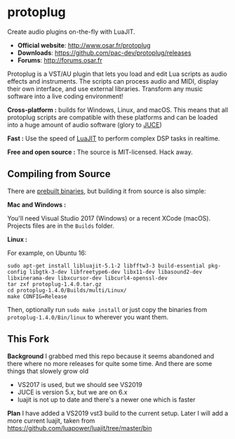 protoplug
=========
Create audio plugins on-the-fly with LuaJIT.

- **Official website**: http://www.osar.fr/protoplug
- **Downloads**: https://github.com/pac-dev/protoplug/releases
- **Forums**: http://forums.osar.fr

Protoplug is a VST/AU plugin that lets you load and edit Lua scripts as audio effects and instruments. The scripts can process audio and MIDI, display their own interface, and use external libraries. Transform any music software into a live coding environment! 

**Cross-platform :** builds for Windows, Linux, and macOS. This means that all protoplug scripts are compatible with these platforms and can be loaded into a huge amount of audio software (glory to [JUCE](http://juce.com/)) 

**Fast :** Use the speed of [LuaJIT](http://luajit.org/) to perform complex DSP tasks in realtime.

**Free and open source :** The source is MIT-licensed. Hack away.


Compiling from Source
---------------------
There are [prebuilt binaries](https://github.com/pac-dev/protoplug/releases), but building it from source is also simple:

**Mac and Windows :** 

You'll need Visual Studio 2017 (Windows) or a recent XCode (macOS). Projects files are in the `Builds` folder.

**Linux :** 

For example, on Ubuntu 16:

	sudo apt-get install libluajit-5.1-2 libfftw3-3 build-essential pkg-config libgtk-3-dev libfreetype6-dev libx11-dev libasound2-dev libxinerama-dev libxcursor-dev libcurl4-openssl-dev
	tar zxf protoplug-1.4.0.tar.gz
	cd protoplug-1.4.0/Builds/multi/Linux/
	make CONFIG=Release

Then, optionally run `sudo make install` or just copy the binaries from `protoplug-1.4.0/Bin/linux` to wherever you want them.

This Fork
---------

**Background**
I grabbed med this repo because it seems abandoned and there where no more releases for quite some time.
And there are some things that slowely grow old
- VS2017 is used, but we should see VS2019
- JUCE is version 5.x, but we are on 6.x 
- luajit is not up to date and there's a newer one which is faster

**Plan**
I have added a VS2019 vst3 build to the current setup.
Later I will add a more current luajit, taken from https://github.com/luapower/luajit/tree/master/bin